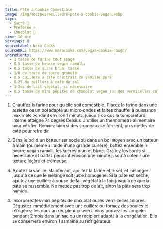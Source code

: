 ```yaml
---
title: Pâte à Cookie Comestible
image: /img/recipes/meilleure-pate-a-cookie-vegan.webp
tags:
  - Sucré 🍨
  - Préférée ⭐
  - Chocolat 🍫
time: 10 min
servings: 8
sourceLabel: Nora Cooks
sourceURL: https://www.noracooks.com/vegan-cookie-dough/
ingredients:
  - 1 tasse de farine tout usage
  - 0.5 tasse de beurre vegan ramolli
  - 0.5 tasse de sucre brun, tassé
  - 1/8 de tasse de sucre granulé
  - 0.5 cuillère à café d'extrait de vanille pure
  - 0.25 de cuillère à café de sel
  - 1-2cs de lait végétal, si nécessaire
  - 0.5 tasse de mini pépites de chocolat vegan (ou des vermicelles colorés)
---
```

1. Chauffez la farine pour qu'elle soit comestible. Placez la farine dans une assiette ou un bol adapté au micro-ondes et faites chauffer à puissance maximale pendant environ 1 minute, jusqu'à ce que la température interne atteigne 74 degrés Celsius. J'utilise un thermomètre alimentaire pour vérifier. Remuez bien si des grumeaux se forment, puis mettez de côté pour refroidir.

2. Dans le bol d'un batteur sur socle ou dans un bol moyen avec un batteur à main (ou même à l'aide d'une grande cuillère), battez ensemble le beurre vegan ramolli, les sucres brun et blanc. Grattez les bords si nécessaire et battez pendant environ une minute jusqu'à obtenir une texture légère et crémeuse.

3. Ajoutez la vanille. Maintenant, ajoutez la farine et le sel, et mélangez jusqu'à ce que le mélange soit juste homogène. Si la pâte est sèche, ajoutez une cuillère à soupe de lait végétal à la fois jusqu'à ce que la pâte se rassemble. Ne mettez pas trop de lait, sinon la pâte sera trop humide.

4. Incorporez les mini pépites de chocolat ou les vermicelles colorés. Dégustez immédiatement avec une cuillère ou formez des boules et réfrigérez-les dans un récipient couvert. Vous pouvez les congeler pendant 2 mois dans un sac ou un récipient adapté à la congélation. Elle se conservera environ 1 semaine au réfrigérateur.